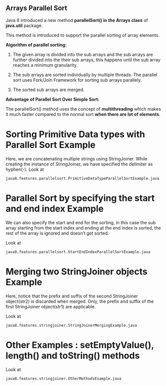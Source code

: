 ## Arrays Parallel Sort

Java 8 introduced a new method **parallelSort() in the Arrays class** of **java.util** package. 

This method is introduced to support the parallel sorting of array elements.

**Algorithm of parallel sorting:**

1. The given array is divided into the sub arrays and the sub arrays are further divided into the their sub arrays, this happens until the sub array reaches a minimum granularity.

2. The sub arrays are sorted individually by multiple threads. The parallel sort uses Fork/Join Framework for sorting sub arrays parallely.

3. The sorted sub arrays are merged.

**Advantage of Parallel Sort Over Simple Sort:**

The parallelSort() method uses the concept of **multithreading** which makes it much faster compared to the normal sort **when there are lot of elements**.

 

Sorting Primitive Data types with Parallel Sort Example
========================================================
Here, we are concatenating multiple strings using StringJoiner. While creating the instance of StringJoiner, we have specified the delimiter as hyphen(-).
Look at  
	
	java8.features.parallelsort.PrimitiveDataTypeParallelSortExample.java


Parallel Sort by specifying the start and end index Example
===========================================================
We can also specify the start and end for the sorting, in this case the sub array starting from the start index and ending at the end index is sorted, the rest of the array is ignored and doesn’t get sorted.

Look at  
	
	java8.features.parallelsort.StartEndIndexParallelSortExample.java
	

Merging two StringJoiner objects Example
========================================

Here, notice that the prefix and suffix of the second StringJoiner object(str2) is discarded when merged. Only, the prefix and suffix of the first StringJoiner object(str1) are applicable.

Look at  
	
	java8.features.stringjoiner.StringJoinerMergingExample.java


Other Examples : setEmptyValue(), length() and toString() methods
=================================================================

Look at  
	
	java8.features.stringjoiner.OtherMethodsExample.java

